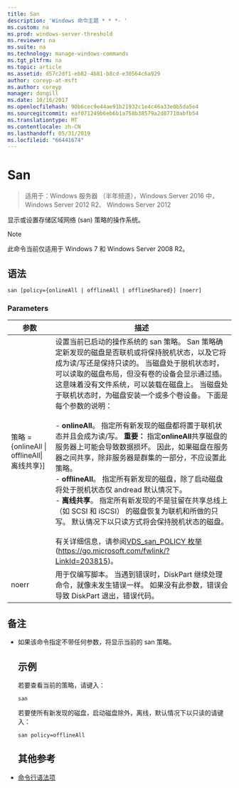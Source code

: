 ```yaml
---
title: San
description: 'Windows 命令主题 * * *- '
ms.custom: na
ms.prod: windows-server-threshold
ms.reviewer: na
ms.suite: na
ms.technology: manage-windows-commands
ms.tgt_pltfrm: na
ms.topic: article
ms.assetid: d57c2df1-eb82-4b81-b8cd-e30564c6a929
author: coreyp-at-msft
ms.author: coreyp
manager: dongill
ms.date: 10/16/2017
ms.openlocfilehash: 90b6cec9e44ae91b21932c1e4c46a33e0b5da5e4
ms.sourcegitcommit: eaf071249b6eb6b1a758b38579a2d87710abfb54
ms.translationtype: MT
ms.contentlocale: zh-CN
ms.lasthandoff: 05/31/2019
ms.locfileid: "66441674"
---
```

# <a name="san"></a>San

>适用于：Windows 服务器 （半年频道），Windows Server 2016 中，Windows Server 2012 R2、 Windows Server 2012

显示或设置存储区域网络 (san) 策略的操作系统。
> [!NOTE]
> 此命令当前仅适用于 Windows 7 和 Windows Server 2008 R2。

## <a name="syntax"></a>语法
```
san [policy={onlineAll | offlineAll | offlineShared}] [noerr]
```
### <a name="parameters"></a>Parameters

|                          参数                           |                                                                                                                                                                                                                                                                                                                                                                                                                                                                                                                                                                                                                                                                                                           描述                                                                                                                                                                                                                                                                                                                                                                                                                                                                                                                                                                                                                                                                                                            |
|--------------------------------------------------------------|----------------------------------------------------------------------------------------------------------------------------------------------------------------------------------------------------------------------------------------------------------------------------------------------------------------------------------------------------------------------------------------------------------------------------------------------------------------------------------------------------------------------------------------------------------------------------------------------------------------------------------------------------------------------------------------------------------------------------------------------------------------------------------------------------------------------------------------------------------------------------------------------------------------------------------------------------------------------------------------------------------------------------------------------------------------------------------------------------------------------------------------------------------------------------------------------------------------------------------------------------------------------------------------------------------------------------------------------------------------------------------------------------------------------------------|
| 策略 = {onlineAll &#124; offlineAll&#124;离线共享}] | 设置当前已启动的操作系统的 san 策略。 San 策略确定新发现的磁盘是否联机或将保持脱机状态，以及它将成为读/写还是保持只读的。 当磁盘处于脱机状态时，可以读取的磁盘布局，但没有卷的设备会显示通过插。 这意味着没有文件系统，可以装载在磁盘上。 当磁盘处于联机状态时，为磁盘安装一个或多个卷设备。 下面是每个参数的说明：<br /><br />-   **onlineAll**。 指定所有新发现的磁盘都将置于联机状态并且会成为读/写。 **重要：**   指定**onlineAll**共享磁盘的服务器上可能会导致数据损坏。 因此，如果磁盘在服务器之间共享，除非服务器是群集的一部分，不应设置此策略。<br />-   **offlineAll**。 指定所有新发现的磁盘，除了启动磁盘将处于脱机状态仅 andread 默认情况下。<br />-   **离线共享**。 指定所有新发现的不是驻留在共享总线上 （如 SCSI 和 iSCSI） 的磁盘恢复为联机和所做的只写。 默认情况下以只读方式将会保持脱机状态的磁盘。<br /><br />有关详细信息，请参阅[VDS_san_POLICY 枚举](https://go.microsoft.com/fwlink/?LinkId=203815)(<https://go.microsoft.com/fwlink/?LinkId=203815>)。 |
|                            noerr                             |                                                                                                                                                                                                                                                                                                                                                                                                                                                                                                                                                                                                            用于仅编写脚本。 当遇到错误时，DiskPart 继续处理命令，就像未发生错误一样。 如果没有此参数，错误会导致 DiskPart 退出，错误代码。                                                                                                                                                                                                                                                                                                                                                                                                                                                                                                                                                                                                             |

## <a name="remarks"></a>备注
- 如果该命令指定不带任何参数，将显示当前的 san 策略。
  ## <a name="BKMK_Examples"></a>示例
  若要查看当前的策略，请键入：
  ```
  san
  ```
  若要使所有新发现的磁盘，启动磁盘除外，离线，默认情况下以只读的请键入：
  ```
  san policy=offlineAll
  ```
  ## <a name="additional-references"></a>其他参考
- [命令行语法项](command-line-syntax-key.md)
